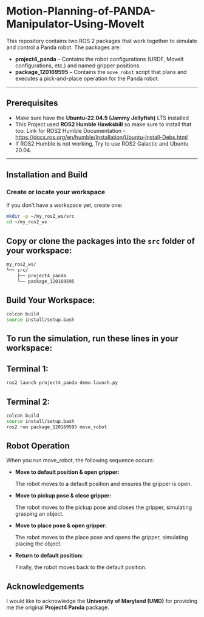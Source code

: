 # Motion-Planning-of-PANDA-Manipulator-Using-MoveIt

This repository contains two ROS 2 packages that work together to simulate and control a Panda robot. The packages are:

- **project4_panda** – Contains the robot configurations (URDF, MoveIt configurations, etc.) and named gripper positions.
- **package_120169595** – Contains the `move_robot` script that plans and executes a pick-and-place operation for the Panda robot.

---

## Prerequisites

- Make sure have the **Ubuntu-22.04.5 (Jammy Jellyfish)** LTS installed 
- This Project used **ROS2 Humble Hawksbill** so make sure to install that too.
   Link for ROS2 Humble Documentation - https://docs.ros.org/en/humble/Installation/Ubuntu-Install-Debs.html
- If ROS2 Humble is not working, Try to use ROS2 Galactic and Ubuntu 20.04.

---

## Installation and Build

### Create or locate your workspace

If you don’t have a workspace yet, create one:

```bash
mkdir -p ~/my_ros2_ws/src
cd ~/my_ros2_ws
```

## Copy or clone the packages into the `src` folder of your workspace:
```bash
my_ros2_ws/
└── src/
    ├── project4_panda
    └── package_120169595
```

## Build Your Workspace:
```bash
colcon build
source install/setup.bash
```
## To run the simulation, run these lines in your workspace:

## Terminal 1:
```bash
ros2 launch project4_panda demo.launch.py
```

## Terminal 2:
```bash
colcon build
source install/setup.bash
ros2 run package_120169595 move_robot
```

## Robot Operation
When you run move_robot, the following sequence occurs:

- **Move to default position & open gripper:**

     The robot moves to a default position and ensures the gripper is open.

- **Move to pickup pose & close gripper:**

     The robot moves to the pickup pose and closes the gripper, simulating grasping an object.

- **Move to place pose & open gripper:**

     The robot moves to the place pose and opens the gripper, simulating placing the object.

- **Return to default position:**

     Finally, the robot moves back to the default position.

## Acknowledgements

I would like to acknowledge the **University of Maryland (UMD)** for providing me the original **Project4 Panda** package.





